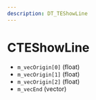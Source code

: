 ```yaml
---
description: DT_TEShowLine
---
```


# CTEShowLine


* `m_vecOrigin[0]` (float)
* `m_vecOrigin[1]` (float)
* `m_vecOrigin[2]` (float)
* `m_vecEnd` (vector)
